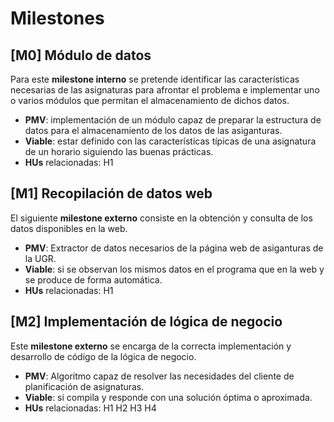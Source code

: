 # Milestones

## [M0] Módulo de datos

Para este **milestone interno** se pretende identificar las características necesarias de las asignaturas para afrontar el problema e implementar uno o varios módulos que permitan el almacenamiento de dichos datos.
  - **PMV**: implementación de un módulo capaz de preparar la estructura de datos para el almacenamiento de los datos de las asiganturas.
  - **Viable**: estar definido con las características típicas de una asignatura de un horario siguiendo las buenas prácticas.
  - **HUs** relacionadas: H1

## [M1] Recopilación de datos web

El siguiente **milestone externo** consiste en la obtención y consulta de los datos disponibles en la web.
  - **PMV**: Extractor de datos necesarios de la página web de asiganturas de la UGR.
  - **Viable**: si se observan los mismos datos en el programa que en la web y se produce de forma automática.
  - **HUs** relacionadas: H1

## [M2] Implementación de lógica de negocio 

Este **milestone externo** se encarga de la correcta implementación y desarrollo de código de la lógica de negocio.
  - **PMV**: Algoritmo capaz de resolver las necesidades del cliente de planificación de asignaturas.
  - **Viable**: si compila y responde con una solución óptima o aproximada.
  - **HUs** relacionadas: H1 H2 H3 H4
